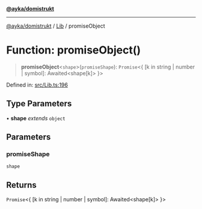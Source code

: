 [**@ayka/domistrukt**](../../../README.md)

***

[@ayka/domistrukt](../../../globals.md) / [Lib](../README.md) / promiseObject

# Function: promiseObject()

> **promiseObject**\<`shape`\>(`promiseShape`): `Promise`\<\{ \[k in string \| number \| symbol\]: Awaited\<shape\[k\]\> \}\>

Defined in: [src/Lib.ts:196](https://github.com/AndreyMork/domistrukt/blob/d336ce883f586949cec0ae80ccb1b178d7aa8196/src/Lib.ts#L196)

## Type Parameters

• **shape** *extends* `object`

## Parameters

### promiseShape

`shape`

## Returns

`Promise`\<\{ \[k in string \| number \| symbol\]: Awaited\<shape\[k\]\> \}\>
